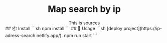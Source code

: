 <h1 align="center">Map search by ip</h1>
<div align="center">
  This is sources 
</div>
## 📦 Install
```sh
npm install 
```
## 🚀 Usage
```sh
[deploy project](https://ip-adress-search.netlify.app/).
npm run start 
```
